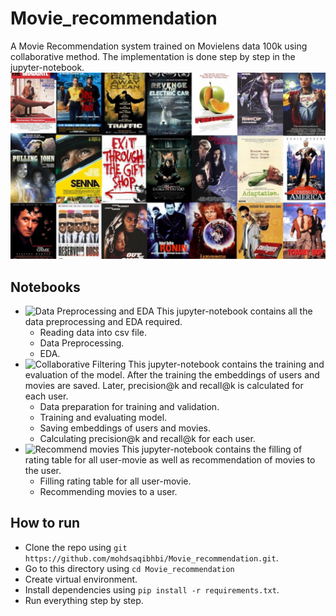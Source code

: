 # Movie_recommendation
A Movie Recommendation system trained on Movielens data 100k using collaborative method. The implementation is done step by step in the jupyter-notebook.
![movies](readme.jpeg)

## Notebooks
- ![**Data Preprocessing and EDA**](Data_Preprocessing_and_EDA.ipynb)
  This jupyter-notebook contains all the data preprocessing and EDA required.
  - Reading data into csv file.
  - Data Preprocessing.
  - EDA.
- ![**Collaborative Filtering**](Collaborative_Filtering.ipynb)
  This jupyter-notebook contains the training and evaluation of the model. After the training the embeddings of users and movies are saved. Later, precision@k and     recall@k is calculated for each user.
  - Data preparation for training and validation.
  - Training and evaluating model.
  - Saving embeddings of users and movies.
  - Calculating precision@k and recall@k for each user.
- ![**Recommend movies**](Recommend_movies.ipynb)
  This jupyter-notebook contains the filling of rating table for all user-movie as well as recommendation of movies to the user.
  - Filling rating table for all user-movie.
  - Recommending movies to a user.
  
## How to run
- Clone the repo using `git https://github.com/mohdsaqibhbi/Movie_recommendation.git`.
- Go to this directory using `cd Movie_recommendation`
- Create virtual environment.
- Install dependencies using `pip install -r requirements.txt`.
- Run everything step by step.
